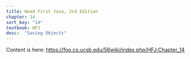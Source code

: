 ```yaml
---
title: Head First Java, 2nd Edition
chapter: 14
sort_key: "14"
textbook: HFJ
desc:  "Saving Objects"
---
```


Content is here: <https://foo.cs.ucsb.edu/56wiki/index.php/HFJ:Chapter_14>
